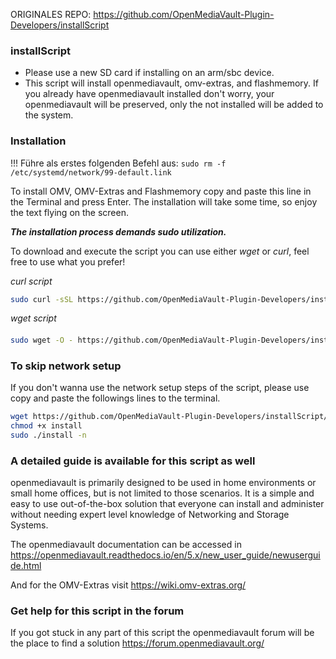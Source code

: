 ORIGINALES REPO: https://github.com/OpenMediaVault-Plugin-Developers/installScript

### installScript
- Please use a new SD card if installing on an arm/sbc device.
- This script will install openmediavault, omv-extras, and flashmemory. If you already have openmediavault installed don't worry, your openmediavault will be preserved, only the not installed will be added to the system.

### Installation
!!! Führe als erstes folgenden Befehl aus: `sudo rm -f /etc/systemd/network/99-default.link`

To install OMV, OMV-Extras and Flashmemory copy and paste this line in the Terminal and press Enter. The installation will take some time, so enjoy the text flying on the screen. 

***The installation process demands sudo utilization.***

To download and execute the script you can use either *wget* or *curl*, feel free to use what you prefer!

*curl script*
```bash
sudo curl -sSL https://github.com/OpenMediaVault-Plugin-Developers/installScript/raw/master/install | sudo bash
```

*wget script*
####  
```bash
sudo wget -O - https://github.com/OpenMediaVault-Plugin-Developers/installScript/raw/master/install | sudo bash
```
### To skip network setup
If you don't wanna use the network setup steps of the script, please use copy and paste the followings lines to the terminal. 
```bash
wget https://github.com/OpenMediaVault-Plugin-Developers/installScript/raw/master/install
chmod +x install
sudo ./install -n
```

### A detailed guide is available for this script as well
openmediavault is primarily designed to be used in home environments or small home offices, but is not limited to those scenarios. It is a simple and easy to use out-of-the-box solution that everyone can install and administer without needing expert level knowledge of Networking and Storage Systems.

The openmediavault documentation can be accessed in https://openmediavault.readthedocs.io/en/5.x/new_user_guide/newuserguide.html

And for the OMV-Extras visit https://wiki.omv-extras.org/
 
### Get help for this script in the forum
If you got stuck in any part of this script the openmediavault forum will be the place to find a solution https://forum.openmediavault.org/

